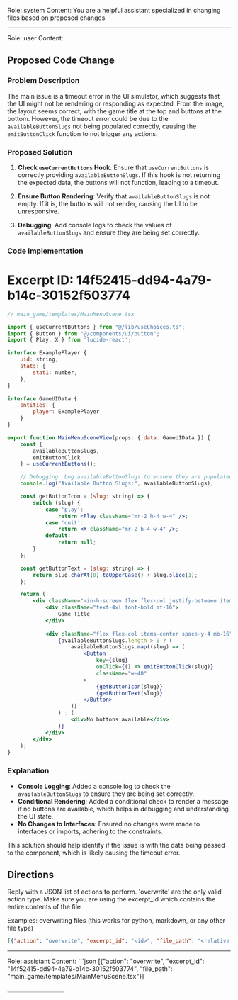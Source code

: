 Role: system
Content: You are a helpful assistant specialized in changing files based on proposed changes.
__________________
Role: user
Content: 
## Proposed Code Change
### Problem Description

The main issue is a timeout error in the UI simulator, which suggests that the UI might not be rendering or responding as expected. From the image, the layout seems correct, with the game title at the top and buttons at the bottom. However, the timeout error could be due to the `availableButtonSlugs` not being populated correctly, causing the `emitButtonClick` function to not trigger any actions.

### Proposed Solution

1. **Check `useCurrentButtons` Hook**: Ensure that `useCurrentButtons` is correctly providing `availableButtonSlugs`. If this hook is not returning the expected data, the buttons will not function, leading to a timeout.

2. **Ensure Button Rendering**: Verify that `availableButtonSlugs` is not empty. If it is, the buttons will not render, causing the UI to be unresponsive.

3. **Debugging**: Add console logs to check the values of `availableButtonSlugs` and ensure they are being set correctly.

### Code Implementation

# Excerpt ID: 14f52415-dd94-4a79-b14c-30152f503774
```jsx
// main_game/templates/MainMenuScene.tsx

import { useCurrentButtons } from "@/lib/useChoices.ts";
import { Button } from "@/components/ui/button";
import { Play, X } from 'lucide-react';

interface ExamplePlayer {
    uid: string,
    stats: {
        stat1: number,
    },
}

interface GameUIData {
    entities: {
        player: ExamplePlayer
    }
}

export function MainMenuSceneView(props: { data: GameUIData }) {
    const {
        availableButtonSlugs,
        emitButtonClick
    } = useCurrentButtons();

    // Debugging: Log availableButtonSlugs to ensure they are populated
    console.log("Available Button Slugs:", availableButtonSlugs);

    const getButtonIcon = (slug: string) => {
        switch (slug) {
            case 'play':
                return <Play className="mr-2 h-4 w-4" />;
            case 'quit':
                return <X className="mr-2 h-4 w-4" />;
            default:
                return null;
        }
    };

    const getButtonText = (slug: string) => {
        return slug.charAt(0).toUpperCase() + slug.slice(1);
    };

    return (
        <div className="min-h-screen flex flex-col justify-between items-center p-8 bg-gray-800 text-white">
            <div className="text-4xl font-bold mt-16">
                Game Title
            </div>
            
            <div className="flex flex-col items-center space-y-4 mb-16">
                {availableButtonSlugs.length > 0 ? (
                    availableButtonSlugs.map((slug) => (
                        <Button
                            key={slug}
                            onClick={() => emitButtonClick(slug)}
                            className="w-48"
                        >
                            {getButtonIcon(slug)}
                            {getButtonText(slug)}
                        </Button>
                    ))
                ) : (
                    <div>No buttons available</div>
                )}
            </div>
        </div>
    );
}
```

### Explanation

- **Console Logging**: Added a console log to check the `availableButtonSlugs` to ensure they are being set correctly.
- **Conditional Rendering**: Added a conditional check to render a message if no buttons are available, which helps in debugging and understanding the UI state.
- **No Changes to Interfaces**: Ensured no changes were made to interfaces or imports, adhering to the constraints.

This solution should help identify if the issue is with the data being passed to the component, which is likely causing the timeout error.

## Directions
Reply with a JSON list of actions to perform. 'overwrite' are the only valid action type. 
Make sure you are using the excerpt_id which contains the entire contents of the file

Examples:
overwriting files (this works for python, markdown, or any other file type)
```json output_example1
[{"action": "overwrite", "excerpt_id": "<id>", "file_path": "<relative file path>"}]
```

__________________
Role: assistant
Content: ```json
[{"action": "overwrite", "excerpt_id": "14f52415-dd94-4a79-b14c-30152f503774", "file_path": "main_game/templates/MainMenuScene.tsx"}]
```
__________________
